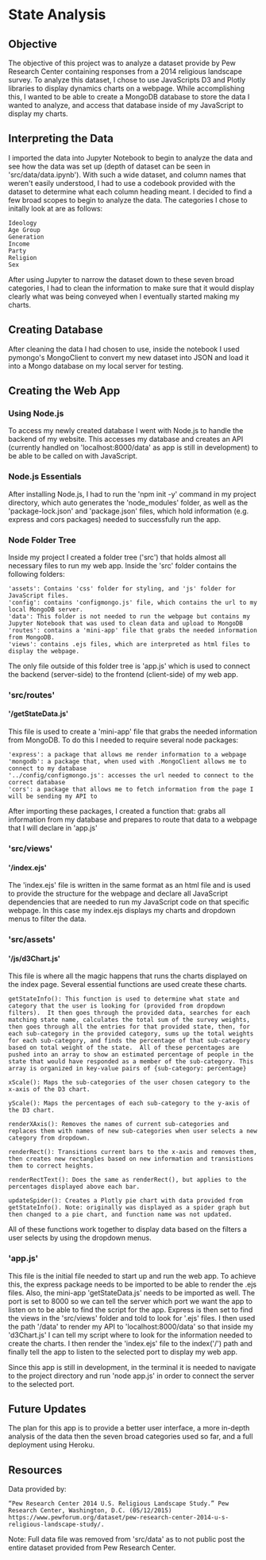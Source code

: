 # State Analysis

## Objective

The objective of this project was to analyze a dataset provide by Pew Research Center containing responses from a 2014 religious landscape survey.  To analyze this dataset, I chose to use JavaScripts D3 and Plotly libraries to display dynamics charts on a webpage.  While accomplishing this, I wanted to be able to create a MongoDB database to store the data I wanted to analyze, and access that database inside of my JavaScript to display my charts.

## Interpreting the Data

I imported the data into Jupyter Notebook to begin to analyze the data and see how the data was set up (depth of dataset can be seen in 'src/data/data.ipynb').  With such a wide dataset, and column names that weren't easily understood, I had to use a codebook provided with the dataset to determine what each column heading meant. I decided to find a few broad scopes to begin to analyze the data.  The categories I chose to initally look at are as follows:

	Ideology
	Age Group
	Generation
	Income
	Party
	Religion
	Sex

After using Jupyter to narrow the dataset down to these seven broad categories, I had to clean the information to make sure that it would display clearly what was being conveyed when I eventually started making my charts.

## Creating Database

After cleaning the data I had chosen to use, inside the notebook I used pymongo's MongoClient to convert my new dataset into JSON and load it into a Mongo database on my local server for testing.

## Creating the Web App

### Using Node.js

To access my newly created database I went with Node.js to handle the backend of my website.  This accesses my database and creates an API (currently handled on 'localhost:8000/data' as app is still in development) to be able to be called on with JavaScript.

### Node.js Essentials

After installing Node.js, I had to run the 'npm init -y' command in my project directory, which auto generates the 'node_modules' folder, as well as the 'package-lock.json' and 'package.json' files, which hold information (e.g. express and cors packages) needed to successfully run the app.

### Node Folder Tree

Inside my project I created a folder tree ('src') that holds almost all necessary files to run my web app.  Inside the 'src' folder contains the following folders:

	'assets': Contains 'css' folder for styling, and 'js' folder for JavaScript files.
	'config': contains 'configmongo.js' file, which contains the url to my local MongoDB server.
	'data': This folder is not needed to run the webpage but contains my Jupyter Notebook that was used to clean data and upload to MongoDB
	'routes': contains a 'mini-app' file that grabs the needed information from MongoDB.
	'views': contains .ejs files, which are interpreted as html files to display the webpage.

The only file outside of this folder tree is 'app.js' which is used to connect the backend (server-side) to the frontend (client-side) of my web app.

### 'src/routes'

#### '/getStateData.js'

This file is used to create a 'mini-app' file that grabs the needed information from MongoDB.  To do this I needed to require several node packages:

	'express': a package that allows me render information to a webpage
	'mongodb': a package that, when used with .MongoClient allows me to connect to my database
	'../config/configmongo.js': accesses the url needed to connect to the correct database
	'cors': a package that allows me to fetch information from the page I will be sending my API to

After importing these packages, I created a function that:
	grabs all information from my database and prepares to route that data to a webpage that I will declare in 'app.js'

### 'src/views'

#### '/index.ejs'

The 'index.ejs' file is written in the same format as an html file and is used to provide the structure for the webpage and declare all JavaScript dependencies that are needed to run my JavaScript code on that specific webpage.  In this case my index.ejs displays my charts and dropdown menus to filter the data.

### 'src/assets'

#### '/js/d3Chart.js'

This file is where all the magic happens that runs the charts displayed on the index page. Several essential functions are used create these charts.

	getStateInfo(): This function is used to determine what state and category that the user is looking for (provided from dropdown filters).  It then goes through the provided data, searches for each matching state name, calculates the total sum of the survey weights, then goes through all the entries for that provided state, then, for each sub-category in the provided category, sums up the total weights for each sub-category, and finds the percentage of that sub-category based on total weight of the state.  All of these percentages are pushed into an array to show an estimated percentage of people in the state that would have responded as a member of the sub-category. This array is organized in key-value pairs of {sub-category: percentage}

	xScale(): Maps the sub-categories of the user chosen category to the x-axis of the D3 chart.

	yScale(): Maps the percentages of each sub-category to the y-axis of the D3 chart.

	renderXAxis(): Removes the names of current sub-categories and replaces them with names of new sub-categories when user selects a new category from dropdown.

	renderRect(): Transitions current bars to the x-axis and removes them, then creates new rectangles based on new information and transistions them to correct heights.

	renderRectText(): Does the same as renderRect(), but applies to the percentages displayed above each bar.

	updateSpider(): Creates a Plotly pie chart with data provided from getStateInfo(). Note: originally was displayed as a spider graph but then changed to a pie chart, and function name was not updated.

All of these functions work together to display data based on the filters a user selects by using the dropdown menus.

### 'app.js'

This file is the initial file needed to start up and run the web app.  To achieve this, the express package needs to be imported to be able to render the .ejs files.  Also, the mini-app 'getStateData.js' needs to be imported as well.  The port is set to 8000 so we can tell the server which port we want the app to listen on to be able to find the script for the app.  Express is then set to find the views in the 'src/views' folder and told to look for '.ejs' files.  I then used the path '/data' to render my API to 'localhost:8000/data' so that inside my 'd3Chart.js' I can tell my script where to look for the information needed to create the charts.  I then render the 'index.ejs' file to the index('/') path and finally tell the app to listen to the selected port to display my web app.

Since this app is still in development, in the terminal it is needed to navigate to the project directory and run 'node app.js' in order to connect the server to the selected port.

## Future Updates

The plan for this app is to provide a better user interface, a more in-depth analysis of the data then the seven broad categories used so far, and a full deployment using Heroku.

## Resources

Data provided by:

	“Pew Research Center 2014 U.S. Religious Landscape Study.” Pew Research Center, Washington, D.C. (05/12/2015) https://www.pewforum.org/dataset/pew-research-center-2014-u-s-religious-landscape-study/.

Note: Full data file was removed from 'src/data' as to not public post the entire dataset provided from Pew Research Center.